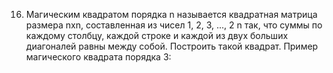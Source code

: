 16. Магическим квадратом порядка n называется квадратная матрица размера nxn, составленная из чисел 1, 2, 3, 
..., 2
n  так, что суммы по каждому столбцу, каждой строке и каждой из двух больших диагоналей равны между 
собой. Построить такой квадрат. Пример магического квадрата порядка 3: 